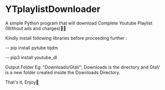 # YTplaylistDownloader
A simple Python program that will download  Complete Youtube Playlist (Without ads and charges)🥱🥱

Kindly install following libraries before proceeding further :

-- pip install pytube tqdm

-- pip3 install youtube_dl

Output Folder Eg: "Downloads/GtaV", Downloads is the directory and GtaV is a new folder created inside the Downloads Directory.

That's it, Enjoy🫶
